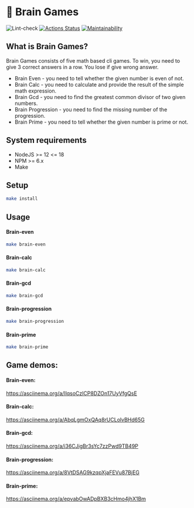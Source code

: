 # :game_die: Brain Games
 
![Lint-check](https://github.com/Funkicide/frontend-project-lvl1/actions/workflows/lint-check.yml/badge.svg)
[![Actions Status](https://github.com/Funkicide/frontend-project-lvl1/workflows/hexlet-check/badge.svg)](https://github.com/Funkicide/frontend-project-lvl1/actions)
[![Maintainability](https://api.codeclimate.com/v1/badges/17b4bfc66aa62c56d554/maintainability)](https://codeclimate.com/github/Funkicide/frontend-project-lvl1/maintainability)

## What is Brain Games?
Brain Games consists of five math based cli games.
To win, you need to give 3 correct answers in a row. You lose if give wrong answer.

* Brain Even - you need to tell whether the given number is even of not.
* Brain Calc - you need to calculate and provide the result of the simple math expression.
* Brain Gcd - you need to find the greatest common divisor of two given numbers.
* Brain Progression - you need to find the missing number of the progression.
* Brain Prime - you need to tell whether the given number is prime or not.

## System requirements

* NodeJS >= 12 <= 18
* NPM >= 6.x
* Make

## Setup

```sh
make install
```

## Usage
#### Brain-even
```sh
make brain-even
```
#### Brain-calc
```sh
make brain-calc
```
#### Brain-gcd
```sh
make brain-gcd
```
#### Brain-progression
```sh
make brain-progression
```
#### Brain-prime
```sh
make brain-prime
```

## Game demos:
#### Brain-even: 
https://asciinema.org/a/IlqsoCzlCP8DZOn17UyVfgQsE
#### Brain-calc:
https://asciinema.org/a/AbqLgmOxQAq8rUCLolvBHd65G
#### Brain-gcd:
https://asciinema.org/a/i36CJigBr3sYc7zzPwd9TB49P
#### Brain-progression:
https://asciinema.org/a/8VtDSAG9kzqpXjaFEVu87BjEG
#### Brain-prime:
https://asciinema.org/a/epvabOwADpBXB3cHmo4jhX1Bm
